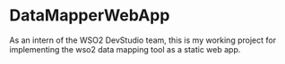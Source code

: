# DataMapperWebApp

As an intern of the WSO2 DevStudio team, this is my working project for implementing the wso2 data mapping tool as a static web app.
